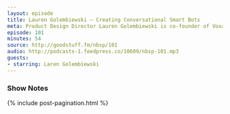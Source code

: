 ```yaml
---
layout: episode
title: Lauren Golembiewski — Creating Conversational Smart Bots
meta: Product Design Director Lauren Golembiewski is co-founder of Voxable which builds conversational bots and voice interfaces.
episode: 101
minutes: 54
source: http://goodstuff.fm/nbsp/101
audio: http://podcasts-1.feedpress.co/10609/nbsp-101.mp3
guests:
- starring: Laren Golembiewski
---
```



### Show Notes

{% include post-pagination.html %}